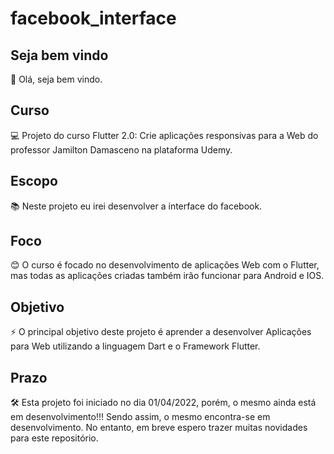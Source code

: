 # facebook_interface

## Seja bem vindo

👋 Olá, seja bem vindo.

## Curso

💻 Projeto do curso Flutter 2.0: Crie aplicações responsivas para a Web do professor Jamilton Damasceno na plataforma Udemy.

## Escopo

📚 Neste projeto eu irei desenvolver a interface do facebook.

## Foco

😊 O curso é focado no desenvolvimento de aplicações Web com o Flutter, mas todas as aplicações criadas também irão funcionar para Android e IOS.

## Objetivo

⚡ O principal objetivo deste projeto é aprender a desenvolver Aplicações para Web utilizando a linguagem Dart e o Framework Flutter.

## Prazo

🛠 Esta projeto foi iniciado no dia 01/04/2022, porém, o mesmo ainda está em desenvolvimento!!! Sendo assim, o mesmo encontra-se em desenvolvimento. No entanto, em breve espero trazer muitas novidades para este repositório.
